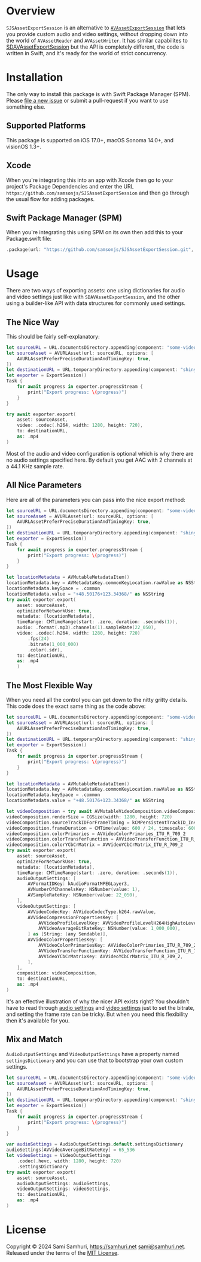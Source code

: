 # Overview

`SJSAssetExportSession` is an alternative to [`AVAssetExportSession`][AV] that lets you provide custom audio and video settings, without dropping down into the world of `AVAssetReader` and `AVAssetWriter`. It has similar capabilites to [SDAVAssetExportSession][SDAV] but the API is completely different, the code is written in Swift, and it's ready for the world of strict concurrency.

[AV]: https://developer.apple.com/documentation/avfoundation/avassetexportsession
[SDAV]: https://github.com/rs/SDAVAssetExportSession

# Installation

The only way to install this package is with Swift Package Manager (SPM). Please [file a new issue][] or submit a pull-request if you want to use something else.

[file a new issue]: https://github.com/samsonjs/SJSAssetExportSession/issues/new

## Supported Platforms

This package is supported on iOS 17.0+, macOS Sonoma 14.0+, and visionOS 1.3+.

## Xcode

When you're integrating this into an app with Xcode then go to your project's Package Dependencies and enter the URL `https://github.com/samsonjs/SJSAssetExportSession` and then go through the usual flow for adding packages.

## Swift Package Manager (SPM)

When you're integrating this using SPM on its own then add this to your Package.swift file:

```swift
.package(url: "https://github.com/samsonjs/SJSAssetExportSession.git", .upToNextMajor(from: "1.0"))
```

# Usage

There are two ways of exporting assets: one using dictionaries for audio and video settings just like with `SDAVAssetExportSession`, and the other using a builder-like API with data structures for commonly used settings.

## The Nice Way

This should be fairly self-explanatory:

```swift
let sourceURL = URL.documentsDirectory.appending(component: "some-video.mov")
let sourceAsset = AVURLAsset(url: sourceURL, options: [
    AVURLAssetPreferPreciseDurationAndTimingKey: true,
])
let destinationURL = URL.temporaryDirectory.appending(component: "shiny-new-video.mp4")
let exporter = ExportSession()
Task {
    for await progress in exporter.progressStream {
        print("Export progress: \(progress)")
    }
}

try await exporter.export(
    asset: sourceAsset,
    video: .codec(.h264, width: 1280, height: 720),
    to: destinationURL,
    as: .mp4
)
```

Most of the audio and video configuration is optional which is why there are no audio settings specified here. By default you get AAC with 2 channels at a 44.1 KHz sample rate.

## All Nice Parameters

Here are all of the parameters you can pass into the nice export method:

```swift
let sourceURL = URL.documentsDirectory.appending(component: "some-video.mov")
let sourceAsset = AVURLAsset(url: sourceURL, options: [
    AVURLAssetPreferPreciseDurationAndTimingKey: true,
])
let destinationURL = URL.temporaryDirectory.appending(component: "shiny-new-video.mp4")
let exporter = ExportSession()
Task {
    for await progress in exporter.progressStream {
        print("Export progress: \(progress)")
    }
}

let locationMetadata = AVMutableMetadataItem()
locationMetadata.key = AVMetadataKey.commonKeyLocation.rawValue as NSString
locationMetadata.keySpace = .common
locationMetadata.value = "+48.50176+123.34368/" as NSString
try await exporter.export(
    asset: sourceAsset,
    optimizeForNetworkUse: true,
    metadata: [locationMetadata],
    timeRange: CMTimeRange(start: .zero, duration: .seconds(1)),
    audio: .format(.mp3).channels(1).sampleRate(22_050),
    video: .codec(.h264, width: 1280, height: 720)
        .fps(24)
        .bitrate(1_000_000)
        .color(.sdr),
    to: destinationURL,
    as: .mp4
    )
```

## The Most Flexible Way

When you need all the control you can get down to the nitty gritty details. This code does the exact same thing as the code above:

```swift
let sourceURL = URL.documentsDirectory.appending(component: "some-video.mov")
let sourceAsset = AVURLAsset(url: sourceURL, options: [
    AVURLAssetPreferPreciseDurationAndTimingKey: true,
])
let destinationURL = URL.temporaryDirectory.appending(component: "shiny-new-video.mp4")
let exporter = ExportSession()
Task {
    for await progress in exporter.progressStream {
        print("Export progress: \(progress)")
    }
}

let locationMetadata = AVMutableMetadataItem()
locationMetadata.key = AVMetadataKey.commonKeyLocation.rawValue as NSString
locationMetadata.keySpace = .common
locationMetadata.value = "+48.50176+123.34368/" as NSString

let videoComposition = try await AVMutableVideoComposition.videoComposition(withPropertiesOf: sourceAsset)
videoComposition.renderSize = CGSize(width: 1280, height: 720)
videoComposition.sourceTrackIDForFrameTiming = kCMPersistentTrackID_Invalid
videoComposition.frameDuration = CMTime(value: 600 / 24, timescale: 600) // 24 fps
videoComposition.colorPrimaries = AVVideoColorPrimaries_ITU_R_709_2
videoComposition.colorTransferFunction = AVVideoTransferFunction_ITU_R_709_2
videoComposition.colorYCbCrMatrix = AVVideoYCbCrMatrix_ITU_R_709_2
try await exporter.export(
    asset: sourceAsset,
    optimizeForNetworkUse: true,
    metadata: [locationMetadata],
    timeRange: CMTimeRange(start: .zero, duration: .seconds(1)),
    audioOutputSettings: [
        AVFormatIDKey: kAudioFormatMPEGLayer3,
        AVNumberOfChannelsKey: NSNumber(value: 1),
        AVSampleRateKey: NSNumber(value: 22_050),
    ],
    videoOutputSettings: [
        AVVideoCodecKey: AVVideoCodecType.h264.rawValue,
        AVVideoCompressionPropertiesKey: [
            AVVideoProfileLevelKey: AVVideoProfileLevelH264HighAutoLevel,
            AVVideoAverageBitRateKey: NSNumber(value: 1_000_000),
        ] as [String: (any Sendable)],
        AVVideoColorPropertiesKey: [
            AVVideoColorPrimariesKey: AVVideoColorPrimaries_ITU_R_709_2,
            AVVideoTransferFunctionKey: AVVideoTransferFunction_ITU_R_709_2,
            AVVideoYCbCrMatrixKey: AVVideoYCbCrMatrix_ITU_R_709_2,
        ],
    ],
    composition: videoComposition,
    to: destinationURL,
    as: .mp4
)
```

It's an effective illustration of why the nicer API exists right? You shouldn't have to read through [audio settings][] and [video settings][] just to set the bitrate, and setting the frame rate can be tricky. But when you need this flexibility then it's available for you.

[audio settings]: https://developer.apple.com/documentation/avfoundation/audio_settings

[video settings]: https://developer.apple.com/documentation/avfoundation/video_settings

## Mix and Match

`AudioOutputSettings` and `VideoOutputSettings` have a property named `settingsDictionary` and you can use that to bootstrap your own custom settings.

```swift
let sourceURL = URL.documentsDirectory.appending(component: "some-video.mov")
let sourceAsset = AVURLAsset(url: sourceURL, options: [
    AVURLAssetPreferPreciseDurationAndTimingKey: true,
])
let destinationURL = URL.temporaryDirectory.appending(component: "shiny-new-video.mp4")
let exporter = ExportSession()
Task {
    for await progress in exporter.progressStream {
        print("Export progress: \(progress)")
    }
}

var audioSettings = AudioOutputSettings.default.settingsDictionary
audioSettings[AVVideoAverageBitRateKey] = 65_536
let videoSettings = VideoOutputSettings
    .codec(.hevc, width: 1280, height: 720)
    .settingsDictionary
try await exporter.export(
    asset: sourceAsset,
    audioOutputSettings: audioSettings,
    videoOutputSettings: videoSettings,
    to: destinationURL,
    as: .mp4
)
```

# License

Copyright © 2024 Sami Samhuri, https://samhuri.net <sami@samhuri.net>. Released under the terms of the [MIT License][MIT].

[MIT]: https://sjs.mit-license.org

